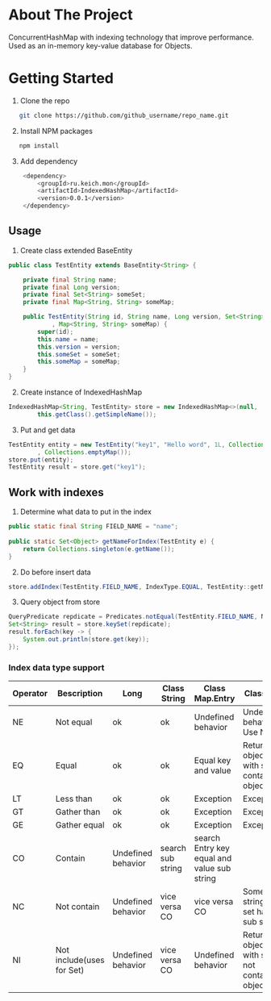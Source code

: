 <!-- ABOUT THE PROJECT -->

# About The Project
ConcurrentHashMap with indexing technology that improve performance. 
Used as an in-memory key-value database for Objects.

<!-- GETTING STARTED -->

# Getting Started

1. Clone the repo

```sh
   git clone https://github.com/github_username/repo_name.git
```
2. Install NPM packages

```sh
   npm install
```

3. Add dependency

```sh
  	<dependency>
  		<groupId>ru.keich.mon</groupId>
  		<artifactId>IndexedHashMap</artifactId>
  		<version>0.0.1</version>
  	</dependency>
```

<!-- GETTING STARTED -->

## Usage 

1. Create class extended BaseEntity

```java
public class TestEntity extends BaseEntity<String> {

	private final String name;
	private final Long version;
	private final Set<String> someSet;
	private final Map<String, String> someMap;

	public TestEntity(String id, String name, Long version, Set<String> someSet
			, Map<String, String> someMap) {
		super(id);
		this.name = name;
		this.version = version;
		this.someSet = someSet;
		this.someMap = someMap;
	}
}
```

2. Create instance of IndexedHashMap

```java
IndexedHashMap<String, TestEntity> store = new IndexedHashMap<>(null,
		this.getClass().getSimpleName());
```

3. Put and get data

```java
TestEntity entity = new TestEntity("key1", "Hello word", 1L, Collections.emptySet()
		, Collections.emptyMap());
store.put(entity);
TestEntity result = store.get("key1");
```


## Work with indexes

1. Determine what data to put in the index 

```java
public static final String FIELD_NAME = "name";
      
public static Set<Object> getNameForIndex(TestEntity e) {
	return Collections.singleton(e.getName());
}       
```
2. Do before insert data

```java
store.addIndex(TestEntity.FIELD_NAME, IndexType.EQUAL, TestEntity::getNameForIndex);
```

3. Query object from store

```java
QueryPredicate repdicate = Predicates.notEqual(TestEntity.FIELD_NAME, NAME1_VALUE);
Set<String> result = store.keySet(repdicate);
result.forEach(key -> {
	System.out.println(store.get(key));
});
```

### Index data type support

| Operator | Вescription  | Long | Class String  | Class Map.Entry | Class Set               |
| -------- | ------------ | -----| ------------- | --------------- | ----------------------- |
| NE       | Not equal    | ok   | ok            | Undefined behavior | Undefined behavior. Use NI |
| EQ       | Equal        | ok   | ok            | Equal key and value | Return object with set contains object  |
| LT       | Less than    | ok   | ok            | Exception   | Exception  |
| GT       | Gather than  | ok   | ok            | Exception   | Exception  |
| GE       | Gather equal | ok   | ok            | Exception   | Exception  |
| CO       | Contain      | Undefined behavior | search sub string | search Entry key equal and value sub string  |
| NC       | Not contain  | Undefined behavior  | vice versa CO |  vice versa CO  | Some string in set has sub string |
| NI       | Not include(uses for Set)  | Undefined behavior  |    vice versa CO   |   Undefined behavior  |  Return object with set not contains object |












